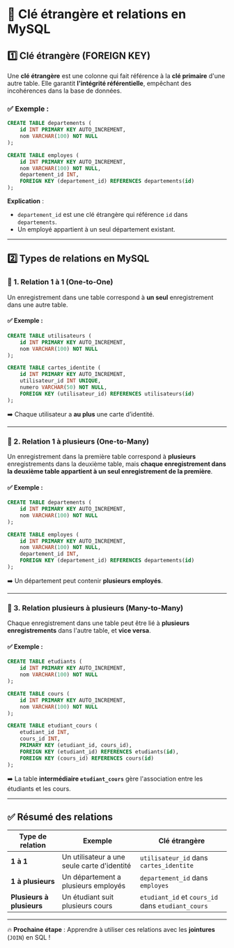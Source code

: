 # 🔑 Clé étrangère et relations en MySQL

## 1️⃣ Clé étrangère (FOREIGN KEY)
Une **clé étrangère** est une colonne qui fait référence à la **clé primaire** d'une autre table. Elle garantit **l'intégrité référentielle**, empêchant des incohérences dans la base de données.

### ✅ Exemple :
```sql
CREATE TABLE departements (
    id INT PRIMARY KEY AUTO_INCREMENT,
    nom VARCHAR(100) NOT NULL
);

CREATE TABLE employes (
    id INT PRIMARY KEY AUTO_INCREMENT,
    nom VARCHAR(100) NOT NULL,
    departement_id INT,
    FOREIGN KEY (departement_id) REFERENCES departements(id)
);
```
**Explication** :
- `departement_id` est une clé étrangère qui référence `id` dans `departements`.
- Un employé appartient à un seul département existant.

---

## 2️⃣ Types de relations en MySQL

### 🔹 1. Relation **1 à 1** (One-to-One)
Un enregistrement dans une table correspond à **un seul** enregistrement dans une autre table.

#### ✅ Exemple :
```sql
CREATE TABLE utilisateurs (
    id INT PRIMARY KEY AUTO_INCREMENT,
    nom VARCHAR(100) NOT NULL
);

CREATE TABLE cartes_identite (
    id INT PRIMARY KEY AUTO_INCREMENT,
    utilisateur_id INT UNIQUE,
    numero VARCHAR(50) NOT NULL,
    FOREIGN KEY (utilisateur_id) REFERENCES utilisateurs(id)
);
```
➡️ Chaque utilisateur a **au plus** une carte d’identité.

---

### 🔹 2. Relation **1 à plusieurs** (One-to-Many)
Un enregistrement dans la première table correspond à **plusieurs** enregistrements dans la deuxième table, mais **chaque enregistrement dans la deuxième table appartient à un seul enregistrement de la première**.

#### ✅ Exemple :
```sql
CREATE TABLE departements (
    id INT PRIMARY KEY AUTO_INCREMENT,
    nom VARCHAR(100) NOT NULL
);

CREATE TABLE employes (
    id INT PRIMARY KEY AUTO_INCREMENT,
    nom VARCHAR(100) NOT NULL,
    departement_id INT,
    FOREIGN KEY (departement_id) REFERENCES departements(id)
);
```
➡️ Un département peut contenir **plusieurs employés**.

---

### 🔹 3. Relation **plusieurs à plusieurs** (Many-to-Many)
Chaque enregistrement dans une table peut être lié à **plusieurs enregistrements** dans l'autre table, et **vice versa**.

#### ✅ Exemple :
```sql
CREATE TABLE etudiants (
    id INT PRIMARY KEY AUTO_INCREMENT,
    nom VARCHAR(100) NOT NULL
);

CREATE TABLE cours (
    id INT PRIMARY KEY AUTO_INCREMENT,
    nom VARCHAR(100) NOT NULL
);

CREATE TABLE etudiant_cours (
    etudiant_id INT,
    cours_id INT,
    PRIMARY KEY (etudiant_id, cours_id),
    FOREIGN KEY (etudiant_id) REFERENCES etudiants(id),
    FOREIGN KEY (cours_id) REFERENCES cours(id)
);
```
➡️ La table **intermédiaire `etudiant_cours`** gère l'association entre les étudiants et les cours.

---

## ✅ **Résumé des relations**

| Type de relation | Exemple | Clé étrangère |
|-----------------|----------|--------------|
| **1 à 1** | Un utilisateur a une seule carte d'identité | `utilisateur_id` dans `cartes_identite` |
| **1 à plusieurs** | Un département a plusieurs employés | `departement_id` dans `employes` |
| **Plusieurs à plusieurs** | Un étudiant suit plusieurs cours | `etudiant_id` et `cours_id` dans `etudiant_cours` |

---

🔥 **Prochaine étape** : Apprendre à utiliser ces relations avec les **jointures** (`JOIN`) en SQL !
